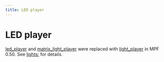 ```yaml
---
title: LED player
---
```


# LED player


[led_player](#) and [matrix_light_player](#) were
replaced with
[light_player](light_player.md) in MPF 0.50. See [lights:](../config/lights.md) for details.
